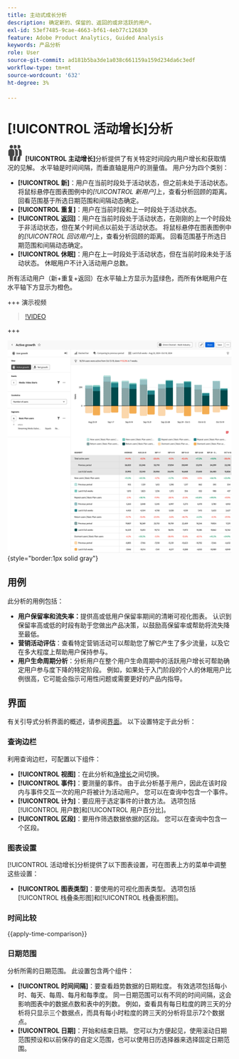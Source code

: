 ```yaml
---
title: 主动式成长分析
description: 确定新的、保留的、返回的或非活跃的用户。
exl-id: 53ef7485-9cae-4663-bf61-4eb77c126830
feature: Adobe Product Analytics, Guided Analysis
keywords: 产品分析
role: User
source-git-commit: ad181b5ba3de1a038c661159a159d234da6c3edf
workflow-type: tm+mt
source-wordcount: '632'
ht-degree: 3%

---
```


# [!UICONTROL 活动增长]分析

![PeopleGroup](/help/assets/icons/PeopleGroup.svg) **[!UICONTROL 主动增长]**&#x200B;分析提供了有关特定时间段内用户增长和获取情况的见解。 水平轴是时间间隔，而垂直轴是用户的测量值。 用户分为四个类别：

* **[!UICONTROL 新]**：用户在当前时段处于活动状态，但之前未处于活动状态。 将鼠标悬停在图表图例中的&#x200B;_[!UICONTROL 新用户]_&#x200B;上，查看分析回顾的距离。 回看范围基于所选日期范围和间隔动态确定。
* **[!UICONTROL 重复]**：用户在当前时段和上一时段处于活动状态。
* **[!UICONTROL 返回]**：用户在当前时段处于活动状态，在刚刚的上一个时段处于非活动状态，但在某个时间点以前处于活动状态。 将鼠标悬停在图表图例中的&#x200B;_[!UICONTROL 回访用户]_&#x200B;上，查看分析回顾的距离。 回看范围基于所选日期范围和间隔动态确定。
* **[!UICONTROL 休眠]**：用户在上一时段处于活动状态，但在当前时段未处于活动状态。 休眠用户不计入活动用户总数。

所有活动用户（新+重复+返回）在水平轴上方显示为蓝绿色，而所有休眠用户在水平轴下方显示为橙色。

+++ 演示视频

>[!VIDEO](https://video.tv.adobe.com/v/3421667/?learn=on)

+++

![活动时间比较](../assets/active-growth-compare.png){style="border:1px solid gray"}

## 用例

此分析的用例包括：

* **用户保留率和流失率：**&#x200B;提供高或低用户保留率期间的清晰可视化图表。 认识到保留率高或低的时段有助于您做出产品决策，以鼓励高保留率或帮助将流失降至最低。
* **营销活动评估**：查看特定营销活动可以帮助您了解它产生了多少流量，以及它在多大程度上帮助用户保持参与。
* **用户生命周期分析**：分析用户在整个用户生命周期中的活跃用户增长可帮助确定用户参与度下降的特定阶段。 例如，如果处于入门阶段的个人的休眠用户比例很高，它可能会指示可用性问题或需要更好的产品内指导。

## 界面

有关引导式分析界面的概述，请参阅[界面](../overview.md#interface)。 以下设置特定于此分析：

### 查询边栏

利用查询边栏，可配置以下组件：

* **[!UICONTROL 视图]**：在此分析和[净增长](net-growth.md)之间切换。
* **[!UICONTROL 事件]**：要测量的事件。 由于此分析基于用户，因此在该时段内与事件交互一次的用户将被计为活动用户。 您可以在查询中包含一个事件。
* **[!UICONTROL 计为]**：要应用于选定事件的计数方法。 选项包括[!UICONTROL 用户数]和[!UICONTROL 用户百分比]。
* **[!UICONTROL 区段]**：要用作筛选数据依据的区段。 您可以在查询中包含一个区段。

### 图表设置

[!UICONTROL 活动增长]分析提供了以下图表设置，可在图表上方的菜单中调整这些设置：

* **[!UICONTROL 图表类型]**：要使用的可视化图表类型。 选项包括[!UICONTROL 栈叠条形图]和[!UICONTROL 栈叠面积图]。

### 时间比较

{{apply-time-comparison}}

### 日期范围

分析所需的日期范围。 此设置包含两个组件：

* **[!UICONTROL 时间间隔]**：要查看趋势数据的日期粒度。 有效选项包括每小时、每天、每周、每月和每季度。 同一日期范围可以有不同的时间间隔，这会影响图表中的数据点数和表中的列数。 例如，查看具有每日粒度的跨三天的分析将只显示三个数据点，而具有每小时粒度的跨三天的分析将显示72个数据点。
* **[!UICONTROL 日期]**：开始和结束日期。 您可以为方便起见，使用滚动日期范围预设和以前保存的自定义范围，也可以使用日历选择器来选择固定日期范围。
